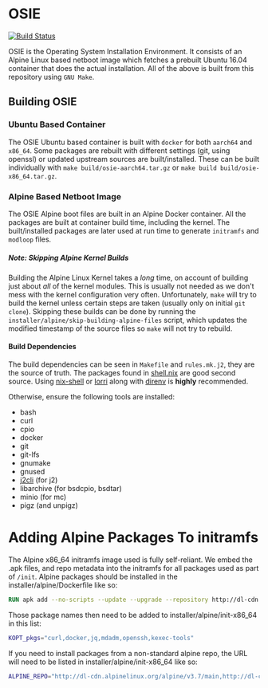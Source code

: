 # OSIE

[![Build Status](https://drone.packet.net/api/badges/tinkerbell/osie/status.svg)](https://drone.packet.net/tinkerbell/osie)

OSIE is the Operating System Installation Environment.
It consists of an Alpine Linux based netboot image which fetches a prebuilt Ubuntu 16.04 container that does the actual installation.
All of the above is built from this repository using `GNU Make`.

## Building OSIE

### Ubuntu Based Container
The OSIE Ubuntu based container is built with `docker` for both `aarch64` and `x86_64`.
Some packages are rebuilt with different settings (git, using openssl) or updated upstream sources are built/installed.
These can be built individually with `make build/osie-aarch64.tar.gz` or `make build build/osie-x86_64.tar.gz`.

### Alpine Based Netboot Image
The OSIE Alpine boot files are built in an Alpine Docker container.
All the packages are built at container build time, including the kernel.
The built/installed packages are later used at run time to generate `initramfs` and `modloop` files.

##### Note: Skipping Alpine Kernel Builds

Building the Alpine Linux Kernel takes a _long_ time, on account of building just about _all_ of the kernel modules.
This is usually not needed as we don't mess with the kernel configuration very often.
Unfortunately, `make` will try to build the kernel unless certain steps are taken (usually only on initial `git clone`).
Skipping these builds can be done by running the `installer/alpine/skip-building-alpine-files` script, which updates the modified timestamp of the source files so `make` will not try to rebuild.

#### Build Dependencies

The build dependencies can be seen in `Makefile` and `rules.mk.j2`, they are the source of truth.
The packages found in [shell.nix](./shell.nix) are good second source.
Using [nix-shell](https://nixos.org/nix/manual/#sec-nix-shell) or [lorri](https://github.com/target/lorri) along with [direnv](https://direnv.net/) is **highly** recommended.

Otherwise, ensure the following tools are installed:

- bash
- curl
- cpio
- docker
- git
- git-lfs
- gnumake
- gnused
- [j2cli](https://pypi.org/project/j2cli) (for j2)
- libarchive (for bsdcpio, bsdtar)
- minio (for mc)
- pigz (and unpigz)

# Adding Alpine Packages To initramfs

The Alpine x86_64 initramfs image used is fully self-reliant.
We embed the .apk files, and repo metadata into the initramfs for all packages used as part of `/init`.
Alpine packages should be installed in the installer/alpine/Dockerfile like so:

```Dockerfile
RUN apk add --no-scripts --update --upgrade --repository http://dl-cdn.alpinelinux.org/alpine/edge/testing kexec-tools
```

Those package names then need to be added to installer/alpine/init-x86_64 in this list:

```sh
KOPT_pkgs="curl,docker,jq,mdadm,openssh,kexec-tools"
```

If you need to install packages from a non-standard alpine repo, the URL will need to be listed in installer/alpine/init-x86_64 like so:

```sh
ALPINE_REPO="http://dl-cdn.alpinelinux.org/alpine/v3.7/main,http://dl-cdn.alpinelinux.org/alpine/v3.7/community,http://dl-cdn.alpinelinux.org/alpine/edge/testing"
```
